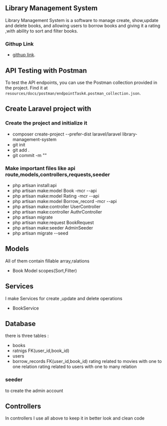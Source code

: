 ## Library Management System

 Library Management System is a software to manage  create, show,update and delete books, and allowing users to borrow books and giving it a rating ,with ability to sort and filter books.
### Githup Link

- [githup link](https://github.com/Ali-Darwesh/library-management-system).
## API Testing with Postman
To test the API endpoints, you can use the Postman collection provided in the project. Find it at `resources/docs/postman/endpointTask4.postman_collection.json`.

## Create Laravel project with 
### Create the project and initialize it
- composer create-project --prefer-dist laravel/laravel library-management-system
- git init
- git add .
- git commit -m ""
### Make important files like api route,models,controllers,requests,seeder
- php artisan install:api
- php artisan make:model Book -mcr --api  
- php artisan make:model Rating -mcr --api  
- php artisan make:model Borrow_record -mcr --api
- php artisan make:controller UserController
- php artisan make:controller AuthrController
- php artisan migrate  
- php artisan make:request BookRequest
- php artisan make:seeder AdminSeeder
- php artisan migrate --seed
## Models
All of them contain fillable array,ralations
- Book Model scopes(Sort,Filter)


## Services
I make Services for create ,update and delete operations
- BookService

## Database
there is three tables :
- books
- ratnigs FK(user_id,book_id)
- users
- borrow_records FK(user_id,book_id)
rating related to movies with one to one relation
rating related to users with one to many relation
### seeder
to create the admin account
## Controllers
In controllers I use all above to keep it in better look and clean code



